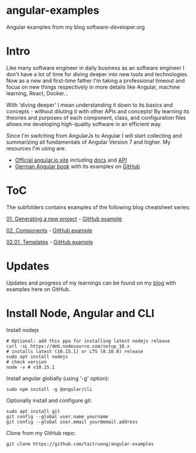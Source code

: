 # angular-examples
Angular examples from my blog software-developer.org

# Intro

Like many software engineer in daily business as an software engineer I don't have a lot of time for diving deeper into new tools and technologies. Now as a new and first-time father I'm taking a professional timeout and focus on new things respectively in more details like Angular, machine learning, React, Docker...

With 'diving deeper' I mean understanding it down to its basics and concepts - without diluting it with other APIs and concepts! By learning its theories and purposes of each component, class, and configuration files allows me developing high-quality software in an efficient way.

Since I'm switching from AngularJs to Angular I will start collecting and summarizing all fundamentals of Angular Version 7 and higher. My resources I'm using are:

- [Official angular.io site](https://angular.io) including [docs](https://angular.io/docs) and [API](https://angular.io/api)
- [German Angular book](https://angular-buch.com/blog) with its examples on [GitHub](https://github.com/book-monkey2-build)

# ToC
The subfolders contains examples of the following blog cheatsheet series:

[01. Generating a new project](http://software-developer.org/2019/02/11/Angular-cheatsheet-01-new-project/) - [GitHub example](https://github.com/taitruong/angular-examples/tree/master/Cheatsheet01Project)

[02. Components](http://software-developer.org/2019/02/11/Angular-cheatsheet-02-component/) - [GitHub example](https://github.com/taitruong/angular-examples/tree/master/Cheatsheet02Component)

[02.01. Templates](http://software-developer.org/2019/02/12/Angular-cheatsheet-0201-template-syntax/) - [GitHub example](https://github.com/taitruong/angular-examples/tree/master/Cheatsheet0201Template)

# Updates
Updates and progress of my learnings can be found on my [blog](http://software-developer.org/2019/02/11/Angular-cheatsheet-00-in-aNutshell-with-cheatsheets-collection/) with examples here on GitHub.

# Install Node, Angular and CLI
Install nodejs

```
# Optional: add this ppa for installing latest nodejs release
curl -sL https://deb.nodesource.com/setup_10.x
# installs latest (10.15.1) or LTS (8.10.0) release
sudo apt install nodejs
# check version
node -v # v10.15.1
```

Install angular globally (using '-g' option):
```
sudo npm install -g @angular/cli
```

Optionally install and configure git:
```
sudo apt install git
git config --global user.name yourname
git config --global user.email your@email.address
```

Clone from my GitHub repo:
```
git clone https://github.com/taitruong/angular-examples
```